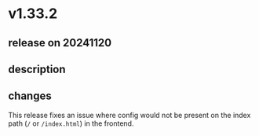 # v1.33.2

## release on 20241120
## description
## changes
This release fixes an issue where config would not be present on the index path (<code>/</code> or <code>/index.html</code>) in the frontend.

